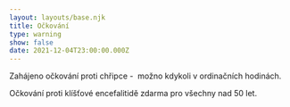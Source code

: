 ```yaml
---
layout: layouts/base.njk
title: Očkování
type: warning
show: false
date: 2021-12-04T23:00:00.000Z
---
```

Zahájeno očkování proti chřipce -  možno kdykoli v ordinačních hodinách.

Očkování proti klíšťové encefalitidě zdarma pro všechny nad 50 let.